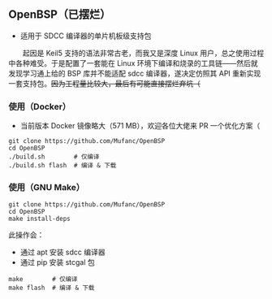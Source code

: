 ## OpenBSP（已摆烂）

* 适用于 SDCC 编译器的单片机板级支持包

&emsp;&emsp;起因是 Keil5 支持的语法非常古老，而我又是深度 Linux 用户，总之使用过程中各种难受。于是配置了一套能在 Linux 环境下编译和烧录的工具链——然后就发现学习通上给的 BSP 库并不能适配 sdcc 编译器，遂决定仿照其 API 重新实现一套支持包。~~因为工程量比较大，最后有可能直接摆烂弃坑（~~

### 使用（Docker）

* 当前版本 Docker 镜像略大（571 MB），欢迎各位大佬来 PR 一个优化方案（

```shell
git clone https://github.com/Mufanc/OpenBSP
cd OpenBSP
./build.sh        # 仅编译
./build.sh flash  # 编译 & 下载
```

### 使用（GNU Make）

```shell
git clone https://github.com/Mufanc/OpenBSP
cd OpenBSP
make install-deps
```

此操作会：

* 通过 apt 安装 sdcc 编译器
* 通过 pip 安装 stcgal 包

```shell
make        # 仅编译
make flash  # 编译 & 下载
```
